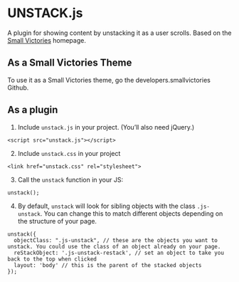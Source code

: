 # UNSTACK.js
A plugin for showing content by unstacking it as a user scrolls. Based on the [Small Victories](http://www.smallvictori.es) homepage.

## As a Small Victories Theme
To use it as a Small Victories theme, go the developers.smallvictories Github.

## As a plugin
1. Include `unstack.js` in your project. (You’ll also need jQuery.)
```
<script src="unstack.js"></script>
```

2. Include `unstack.css` in your project
```
<link href="unstack.css" rel="stylesheet">
```

3. Call the `unstack` function in your JS:
```
unstack();
```

4. By default, `unstack` will look for sibling objects with the class `.js-unstack`. You can change this to match different objects depending on the structure of your page.
```
unstack({
  objectClass: ".js-unstack", // these are the objects you want to unstack. You could use the class of an object already on your page.
  reStackObject: '.js-unstack-restack', // set an object to take you back to the top when clicked
  layout: 'body' // this is the parent of the stacked objects
});
```
